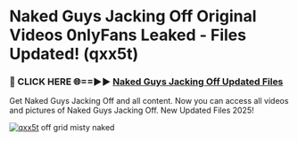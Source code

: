 # Naked Guys Jacking Off Original Videos 0nlyFans Leaked - Files Updated! (qxx5t)

<h3>🔴 CLICK HERE 🌐==►► <a href="https://tinyurl.com/up5wt9bj" rel="nofollow">Naked Guys Jacking Off Updated Files</a></h3>

Get Naked Guys Jacking Off and all content. Now you can access all videos and pictures of Naked Guys Jacking Off. New Updated Files 2025!

[![qxx5t](https://i.imgur.com/ABiUzMV.gif)](https://tinyurl.com/up5wt9bj)
off grid misty naked